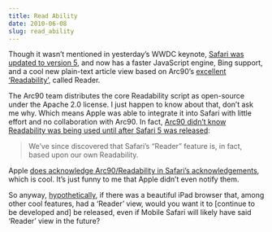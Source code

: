 ```yaml
---
title: Read Ability
date: 2010-06-08
slug: read_ability
---
```

<p>Though it wasn&#8217;t mentioned in yesterday&#8217;s WWDC keynote, <a href="http://www.apple.com/safari/">Safari was updated to version 5</a>, and now has a faster JavaScript engine, Bing support, and a cool new plain-text article view based on Arc90&#8217;s <a href="http://lab.arc90.com/experiments/readability/">excellent &#8216;Readability&#8217;</a>, called Reader.</p>

<p>The Arc90 team distributes the core Readability script as open-source under the Apache 2.0 license. I just happen to know about that, don&#8217;t ask me why. Which means Apple was able to integrate it into Safari with little effort and no collaboration with Arc90. In fact, <a href="http://blog.arc90.com/2010/06/07/safari-5-another-step-towards-better-reading-on-the-web/">Arc90 didn&#8217;t know Readability was being used until after Safari 5 was released</a>:</p>

<blockquote>
  <p>We’ve since discovered that Safari’s “Reader” feature is, in fact, based upon our own Readability.</p>
</blockquote>

<p>Apple <a href="http://twitter.com/chrisdary/status/15672452287">does acknowledge Arc90/Readability in Safari&#8217;s acknowledgements</a>, which is cool. It&#8217;s just funny to me that Apple didn&#8217;t even notify them.</p>

<p>So anyway, <a href="http://twitter.com/sky_balloon/status/15638642616">hypothetically</a>, if there was a beautiful iPad browser that, among other cool features, had a &#8216;Reader&#8217; view, would you want it to [continue to be developed and] be released, even if Mobile Safari will likely have said &#8216;Reader&#8217; view in the future?</p>
